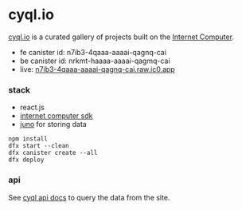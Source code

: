 # cyql.io

[cyql.io](https://n7ib3-4qaaa-aaaai-qagnq-cai.raw.ic0.app/#/) is a curated gallery of projects built on the [Internet Computer](https://internetcomputer.org/).

- fe canister id: n7ib3-4qaaa-aaaai-qagnq-cai
- be canister id: nrkmt-haaaa-aaaai-qagmq-cai
- live: [n7ib3-4qaaa-aaaai-qagnq-cai.raw.ic0.app](https://n7ib3-4qaaa-aaaai-qagnq-cai.raw.ic0.app/)

### stack

- react.js
- [internet computer sdk](https://internetcomputer.org/docs/current/home)
- [juno](https://juno.build/) for storing data

```
npm install
dfx start --clean
dfx canister create --all
dfx deploy
```

### api

See [cyql api docs](https://github.com/tomkoom/cyql-api-docs) to query the data from the site.
